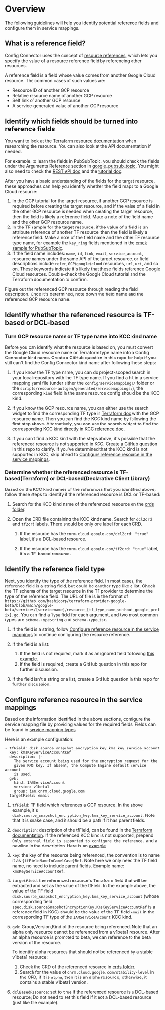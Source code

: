 # Overview

The following guidelines will help you identify potential reference fields and
configure them in service mappings.

## What is a reference field?

Config Connector uses the concept of
[resource references](https://cloud.google.com/config-connector/docs/how-to/creating-resource-references),
which lets you specify the value of a resource reference field by referencing other resources.

A reference field is a field whose value comes from another Google Cloud resource.
The common cases of such values are:

*   Resource ID of another GCP resource
*   Relative resource name of another GCP resource
*   Self link of another GCP resource
*   A service-generated value of another GCP resource

## Identify which fields should be turned into reference fields

You want to look at the
[Terraform resource documentation](https://registry.terraform.io/providers/hashicorp/google-beta/latest/docs)
when researching the resource. You can also look at the API documentation
if needed.

For example, to learn the fields in PubSubTopic, you should check the
fields under the Arguments Reference section in
[google_pubsub_topic](https://registry.terraform.io/providers/hashicorp/google-beta/latest/docs/resources/pubsub_topic),
You might also need to check the
[REST API doc](https://cloud.google.com/pubsub/docs/reference/rest/v1/projects.topics)
and the
[tutorial doc](https://cloud.google.com/pubsub/docs/create-topic#managing_topics).

After you have a basic understanding of the fields for the target resource, these
approaches can help you identify whether the field maps to a Google Cloud
resource:

1.  In the GCP tutorial for the target resource, if another GCP resource is
    required before creating the target resource, and if the value of a field in
    the other GCP resource is needed when creating the target resource, then
    the field is likely a reference field. Make a note of the field name and the
    other GCP resource name.
1.  In the TF sample for the target resource, if the value of a field is an
    attribute reference of another TF resource, then the field is likely
    a reference field. Make a note of the field name and the other TF resource type
    name, for example the `key_ring` fields mentioned in the
    [cmek sample for PubSubTopic](https://registry.terraform.io/providers/hashicorp/google-beta/latest/docs/resources/pubsub_topic#example-usage---pubsub-topic-cmek).
1.  If the field name includes: `name`, `id`, `link`, `email`,
    `service_account`, resource names under the same API of the target resource,
    or field descriptions include `refer`, `GCP`/`google`/`cloud` resources,
    `url`, `uri`, and so on. These keywords indicate it's likely that these
    fields reference Google Cloud resources. Double-check the Google Cloud tutorial
    and the Terraform documentation to confirm.

Figure out the referenced GCP resource through reading the field description.
Once it's determined, note down the field name and the referenced GCP resource name.

## Identify whether the referenced resource is TF-based or DCL-based

### Turn GCP resource name or TF type name into KCC kind name

Before you can identify what the resource is based on, you must convert
the Google Cloud resource name or Terraform type name into a
Config Connector kind name. Create a GitHub question in this repo for help
if you still can't find the Config Connector kind name after following these steps:

1.  If you know the TF type name, you can do project-scoped search in your local
    repository with the TF type name. If you find a hit in a service mapping
    yaml file (under either the `config/servicemappings/` folder or the
    `scripts/resource-autogen/generated/servicemappings/`), the corresponding
    `kind` field in the same resource config should be the KCC kind.

1.  If you know the GCP resource name, you can either use the search widget to
    find the corresponding TF type in
    [Terraform doc](https://registry.terraform.io/providers/hashicorp/google-beta/latest/docs)
    with the GCP resource name. Then you can find the KCC kind name by following
    the first step above. Alternatively, you can use the search widget to find the
    corresponding KCC kind directly in
    [KCC reference doc](https://cloud.google.com/config-connector/docs/reference/overview).

1.  If you can't find a KCC kind with the steps above, it's possible that the
    referenced resource is not supported in KCC. Create a GitHub question in this repo
    to clarify. If you've determined that the KCC kind is not supported in
    KCC, skip ahead to
    [Configure reference resource in the service mappings](#configure-reference-in-the-service-mappings).

### Determine whether the referenced resource is TF-based(Terraform) or DCL-based(Declarative Client Library)

Based on the KCC kind names of the references that you identified above, follow these
steps to identify if the referenced resource is DCL or TF-based:

1.  Search for the KCC kind name of the referenced resource on the
    [crds folder](https://github.com/GoogleCloudPlatform/k8s-config-connector/tree/master/crds).

1.  Open the CRD file containing the KCC kind name. Search for `dcl2crd` and
    `tf2crd` labels. There should be only one label for each CRD.

    1.  If the resource has the `cnrm.cloud.google.com/dcl2crd: "true"` label, it's a
        DCL-based resource.

    1.  If the resource has the `cnrm.cloud.google.com/tf2crd: "true"` label, it's a
        TF-based resource.

## Identify the reference field type

Next, you identify the type of the reference field. In most cases,
the reference field is a string field, but could be another type like a list.
Check the TF schema of the target resource in the TF provider to determine the
type of the reference field. The URL of file is in the format of
`https://github.com/hashicorp/terraform-provider-google-beta/blob/main/google-beta/services/[servicename]/resource_[tf_type_name_without_google_prefix].go`.
You can find a `Type` field for each argument, and two most common types are
`schema.TypeString` and `schema.TypeList`.

1.  If the field is a string, follow
    [Configure reference resource in the service mappings](#configure-reference-in-the-service-mappings)
    to continue configuring the resource reference.
1.  If the field is a list:

    1.  If the field is not required, mark it as an ignored field following
        [this example](https://github.com/GoogleCloudPlatform/k8s-config-connector/blob/b746248cd5a9b30669380513de8fdc6b4c43018d/config/servicemappings/cloudbuild.yaml#L204).
    1.  If the field is required, create a GitHub question in this repo for
        further discussion.

1.  If the field isn't a string or a list, create a GitHub question in this repo
    for further discussion.

## Configure reference resource in the service mappings

Based on the information identified in the above sections, configure the service
mapping file by providing values for the required fields. Fields can be found in
[service mapping types](https://github.com/GoogleCloudPlatform/k8s-config-connector/blob/b746248cd5a9b30669380513de8fdc6b4c43018d/pkg/apis/core/v1alpha1/servicemapping_types.go#L242)

Here is an example configuration:
```
- tfField: disk.source_snapshot_encryption_key.kms_key_service_account
  key: kmsKeyServiceAccountRef
  description: |-
    The service account being used for the encryption request for the
    given KMS key. If absent, the Compute Engine default service account
    is used.
  gvk:
    kind: IAMServiceAccount
    version: v1beta1
    group: iam.cnrm.cloud.google.com
  targetField: email
```

1.  `tfField`: TF field which references a GCP resource. In the above
    example, it's `disk.source_snapshot_encryption_key.kms_key_service_account`.
    Note that it is snake case, and it should be a path if it has parent fields.
1.  `description`: description of the tfField, can be found in the
    [Terraform documentation](https://registry.terraform.io/providers/hashicorp/google-beta/latest/docs).
    If the referenced KCC kind is not supported, prepend `Only external field is
    supported to configure the reference.` and a newline in the description.
    Here is an
    [example](https://github.com/GoogleCloudPlatform/k8s-config-connector/tree/b746248cd5a9b30669380513de8fdc6b4c43018d/config/servicemappings/cloudbuild.yaml#L135).
1.  `key`: the key of the resource being referenced, the convention is to name
    it as `{tfFieldNameInCamelCase}Ref`. Note here we only need the TF field
    name, no need to include parent fields. Example name:
    `kmsKeyServiceAccountRef`.
1.  `targetField`: the referenced resource's Terraform field that will be
    extracted and set as the value of the tfField. In the example above, the
    value of the TF field
    `disk.source_snapshot_encryption_key.kms_key_service_account` (whose
    corresponding field
    `spec.disk.sourceSnapshotEncryptionKey.KmsKeyServiceAccountRef` is a
    reference field in KCC) should be the value of the TF field `email` in the
    corresponding TF type of the `IAMServiceAccount` KCC kind.
1.  `gvk`: Group,Version,Kind of the resource being referenced. Note that an
    alpha only resource cannot be referenced from a v1beta1 resource. After
    an alpha resource is promoted to beta, we can reference to the beta
    version of the resource.

    To identify alpha resources that should not be referenced by a stable
    v1beta1 resource:

    1.  Check the CRD of the referenced resource in
        [crds folder](https://github.com/GoogleCloudPlatform/k8s-config-connector/tree/master/crds).
    1.  Search for the value of `cnrm.cloud.google.com/stability-level` in the
        CRD, if it is `alpha`, then it is an alpha resource; otherwise, it
        contains a stable v1beta1 version.

1.  `dclBasedResource`: set to `true` if the referenced resource is a DCL-based
    resource; Do not need to set this field if it not a DCL-based resource (just
    like the example).
